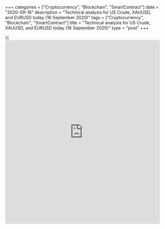+++
categories = ["Cryptocurrency", "Blockchain", "SmartContract"]
date = "2020-09-16"
description = "Technical analysis for US Crude, XAUUSD, and EURUSD today (16 September 2020)"
tags = ["Cryptocurrency", "Blockchain", "SmartContract"]
title = "Technical analysis for US Crude, XAUUSD, and EURUSD today (16 September 2020)"
type = "post"
+++

{{<iframe id="large-banner" src="https://www.bounty.group/#slide=7.0" width="100%" height="600" scrolling="no" style="border: 0px solid rgb(216, 221, 230); border-radius: 3px;">}}

2020-09-16

2020-09-16

Short-term forecast for oil, gold, and EURUSD for 16.09.2020Alex
Rodionov

I welcome my colleagues! I have made a price forecast for US Crude,
XAUUSD, and EURUSD using a combination of margin zones methodology and
technical analysis. Based on the market analysis, I suggest entry
signals for day traders.

The oil middle-term trend is up. Sellers failed to break out the trend
key support at [37.34 - 36.72]. The gold price didn’t break out the
resistance. Expect a Price Action sell pattern.

The article covers the following subjects:

## Oil price forecast for today: USCrude analysis

The oil middle-term trend is up. Sellers have failed to break out the
trend key support at [37.34 - 36.72]. A 1-2-3 buy pattern formed
yesterday. Today, I recommend considering middle-term oil purchases
according to the pattern.

Alternative scenario: cancellation of the 1-2-3 buy pattern and the
breakout of the trend key support with the price consolidation below. If
so, the middle-term trend will turn down.

Let us switch to a shorter timeframe to analyze the current market
situation.

The price is now approaching the border of the middle-term downtrend
[39.44 – 39.13]. I suggest entering sell trades in the resistance zone.
It will be relevant to sell when there is a pattern, so do not hurry.
The target for short trades will be to break through the low of
September 8.

If the price breaks out Intermediary Zone upside with the consolidation
above, the short-term trend will turn up. If so, we shall buy oil with
the upside target at the upper Target Zone [42.85 — 42.23].

### [USCrude ][1]trading ideas for today:

Sell according to the pattern in Intermediary Zone [39.44 - 39.13].
TakeProfit: 36.10. StopLoss: according to the pattern rules.

* * *

## Gold price forecast for today: XAUUSD analysis

The gold price didn’t break out the resistance yesterday. Expect a Price
Action signal to sell. It will emerge when the four-hour candlestick
closed below level 1953.4. If so, we shall sell gold in the middle-term;
a stop loss will be above yesterday’s high; a take profit will be at the
levels of 1903.0, 1862.3.

The short-term gold trend is still down. Yesterday, buyers couldn’t
break out the key resistance [1957.7 - 1953.0]. Expect a sell pattern
today and sell gold with a target in the lower Target Zone [1899.4 -
1890.1].

It will be relevant to buy gold when bulls break out Intermediary Zone
[1957.7 - 1953.0] and consolidate the price above at the US session. If
so, the upside target will be the upper Target Zone [2008.8 – 1999.5],
as the short-term trend will be up.

### [XAUUSD][2] trading ideas for today:

Sell according to the pattern in Intermediary Zone [1957.7 - 1953.0].
TakeProfit: Target Zone [1899.4 - 1890.1]. StopLoss: according to the
pattern rules.

* * *

## Euro/Dollar forecast for today: EURUSD analysis

Euro middle-term uptrend continues. The price is trading above the key
support [1.1811 – 1.1791]. I suggest expecting a buy pattern and enter
long trades according to the pattern with a target in Target Zone 5
[1.2096 — 1.2078].

Let us look at the shorter timeframe. The EURUSD is trading in the
short-term uptrend with the target to test the upper Target Zone [1.1973
– 1.1953].

Moreover, there has appeared a 1-2-3 buy pattern. It should be working
out until the price breaks our point 2 and consolidates below. So, I
recommend entering buy trades according to this pattern.

It will be relevant to sell the euro when the upward trend is broken. It
will occur when traders break out Intermediary Zone [1.1817 – 1.1807]
and consolidate the price below at the US session.

### [EURUSD][3] trading ideas for today:

Buy according to the pattern in Intermediary Zone [1.1817 - 1.1807].
TakeProfit: Target Zone [1.1973 - 1.1953]. StopLoss: according to the
pattern rules.

> IZ - Intermediary Zone: responsible for the price momentum reversing

>

> TZ - Target Zone: a zone that is 75% likely to be reached after IZ
breakout.

>

> GZ - Gold Zone: zone in the medium-term momentum.

>

> All zones are calculated based on the average [daily](https://www.fintecher.org/2020/03/03/forex-trading-daily-strategy/) price of the
instrument and margin requirements of the futures.

* * *

P.S. Did you like my article? Share it in social networks: it will be
the best “thank you" :)

Ask me questions and comment below. I’ll be glad to answer your
questions and give necessary explanations.

 **Useful links:**

  * I recommend trying to trade with a reliable broker [here][4]. The system allows you to trade by yourself or copy successful traders from all across the globe.
  * Use my promo-code BLOG for getting deposit bonus 50% on LiteForex platform. Just enter this code in the appropriate field while [depositing][5] your trading account.
  * Telegram channel with high-quality analytics, Forex reviews, training articles, and other useful things for traders <t.me/liteforex>

## Price chart of USCrude in real time mode

The content of this article reflects the author’s opinion and does not
necessarily reflect the official position of LiteForex. The material
published on this page is provided for informational purposes only and
should not be considered as the provision of investment advice for the
purposes of Directive 2004/39/EC.

Rate this article:

{{value}}

( {{count}} {{title}} )

   1. my.liteforex.com/trading?type=oil
   2. my.liteforex.com/trading/chart?symbol=XAUUSD
   3. my.liteforex.com/trading/chart?symbol=EURUSD
   4. my.liteforex.com/?category=analysts-opinions&slug=short-term-forecast-for-oil-gold-and-eurusd-for-16092020&openPopup=%2Fregistration%2Fpopup&utm_source=blog&utm_medium=article&utm_campaign=bonus
   5. my.liteforex.com/deposit/?category=analysts-opinions&slug=short-term-forecast-for-oil-gold-and-eurusd-for-16092020&promo_code=BLOG&utm_source=blog&utm_medium=article&utm_campaign=bonus